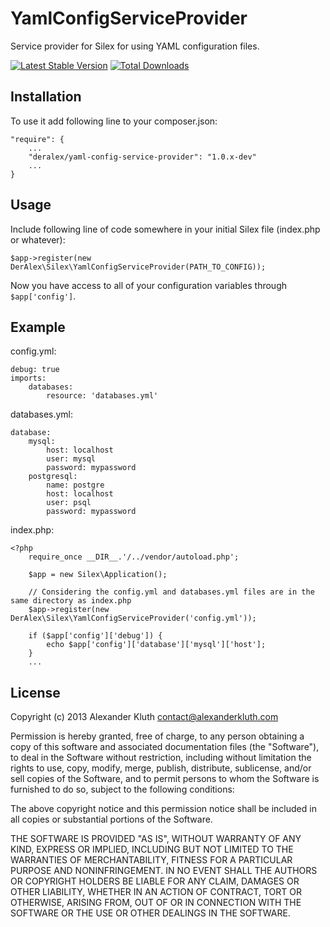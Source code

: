 YamlConfigServiceProvider
=========================

Service provider for Silex for using YAML configuration files.

[![Latest Stable Version](https://poser.pugx.org/deralex/yaml-config-service-provider/v/stable.png)](https://packagist.org/packages/deralex/yaml-config-service-provider)
[![Total Downloads](https://poser.pugx.org/deralex/yaml-config-service-provider/downloads.png)](https://packagist.org/packages/deralex/yaml-config-service-provider)

Installation
--------------

To use it add following line to your composer.json:

    "require": {
        ...
        "deralex/yaml-config-service-provider": "1.0.x-dev"
        ...
    }


Usage
--------------
Include following line of code somewhere in your initial Silex file (index.php or whatever):

    $app->register(new DerAlex\Silex\YamlConfigServiceProvider(PATH_TO_CONFIG));

Now you have access to all of your configuration variables through `$app['config']`.


Example
---------------

config.yml:

    debug: true
    imports:
        databases:
            resource: 'databases.yml'

databases.yml:

    database:
        mysql:
            host: localhost
            user: mysql
            password: mypassword
        postgresql:
            name: postgre
            host: localhost
            user: psql
            password: mypassword

index.php:

    <?php
        require_once __DIR__.'/../vendor/autoload.php';

        $app = new Silex\Application();

        // Considering the config.yml and databases.yml files are in the same directory as index.php
        $app->register(new DerAlex\Silex\YamlConfigServiceProvider('config.yml'));

        if ($app['config']['debug']) {
            echo $app['config']['database']['mysql']['host'];
        }
        ...

License
----------------
Copyright (c) 2013 Alexander Kluth <contact@alexanderkluth.com>            
                                                                           
Permission is hereby granted,  free of charge,  to any  person obtaining a 
copy of this software and associated documentation files (the "Software"), 
to deal in the Software without restriction,  including without limitation 
the rights to use,  copy, modify, merge, publish,  distribute, sublicense, 
and/or sell copies  of the  Software,  and to permit  persons to whom  the 
Software is furnished to do so, subject to the following conditions:       
                                                                           
The above copyright notice and this permission notice shall be included in 
all copies or substantial portions of the Software.                        
                                                                           
THE SOFTWARE IS PROVIDED "AS IS", WITHOUT WARRANTY OF ANY KIND, EXPRESS OR 
IMPLIED, INCLUDING  BUT NOT  LIMITED TO THE WARRANTIES OF MERCHANTABILITY, 
FITNESS FOR A PARTICULAR  PURPOSE AND  NONINFRINGEMENT.  IN NO EVENT SHALL 
THE AUTHORS OR COPYRIGHT HOLDERS BE LIABLE FOR ANY CLAIM, DAMAGES OR OTHER 
LIABILITY,  WHETHER IN AN ACTION OF CONTRACT,  TORT OR OTHERWISE,  ARISING 
FROM,  OUT OF  OR IN CONNECTION  WITH THE  SOFTWARE  OR THE  USE OR  OTHER 
DEALINGS IN THE SOFTWARE.                                                  
